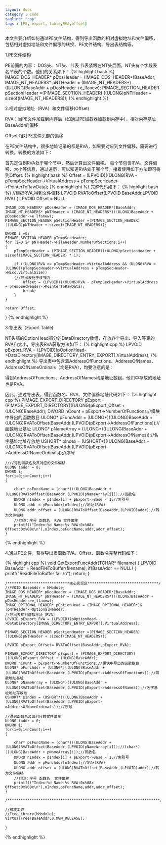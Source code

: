 ```yaml
---
layout: docs
category : code
tagline: "cpp"
tags : [PE, export, table,RVA,offset]
---
```

本文主要介绍如何通过PE文件结构，得到导出函数的相对虚拟地址和文件偏移，包括相对虚拟地址和文件偏移的转换、PE文件结构、导出表结构等。

1.PE文件结构

PE前面的内容：
DOS头、NT头、节表
节表紧跟在NT头后面，NT头有个字段表名节表的个数。他们的关系如下：
{% highlight bash %}
IMAGE_DOS_HEADER* pDosHeader = (IMAGE_DOS_HEADER*)BaseAddr;
IMAGE_NT_HEADERS* pNTHeader = (IMAGE_NT_HEADERS*)((ULONG)BaseAddr + pDosHeader->e_lfanew);
PIMAGE_SECTION_HEADER pSectionHeader =(PIMAGE_SECTION_HEADER) ((ULONG)pNTHeader + sizeof(IMAGE_NT_HEADERS));
{% endhighlight %}

2.相对虚拟地址（RVA）和文件偏移(Offset)

RVA：当PE文件加载到内存后（如通过PE加载器加载到内存中），相对内存基址BaseAddr的偏移

Offset:相对PE文件头部的偏移

在PE文件结构中，很多地址记录的都是RVA，如果要对应到文件偏移，需要进行转换。转换的方法如下：

首先定位到RVA处于哪个节中，然后计算出文件偏移。
每个节包含RVA、文件偏移、大小等信息，通过遍历，可以知道RVA处于哪个节，接着使用如下方法即可得到Offset:
{% highlight bash %}
Offset = (LPVOID)((ULONG)RVA - pTempSecHeader->VirtualAddress + pTempSecHeader->PointerToRawData);
{% endhighlight %}
完整代码如下：
{% highlight bash %}
//根据RVA,得到文件偏移
LPVOID RVAToOffset(LPVOID BaseAddr,LPVOID RVA)
{
	LPVOID Offset = NULL;

	IMAGE_DOS_HEADER* pDosHeader = (IMAGE_DOS_HEADER*)BaseAddr;
	IMAGE_NT_HEADERS* pNTHeader = (IMAGE_NT_HEADERS*)((ULONG)BaseAddr + pDosHeader->e_lfanew);
	PIMAGE_SECTION_HEADER pSectionHeader =(PIMAGE_SECTION_HEADER) ((ULONG)pNTHeader + sizeof(IMAGE_NT_HEADERS));

	DWORD i =0;
	PIMAGE_SECTION_HEADER pTempSecHeader;
	for (i=0;i< pNTHeader->FileHeader.NumberOfSections;i++)
	{
		pTempSecHeader = (PIMAGE_SECTION_HEADER)((ULONG)pSectionHeader + sizeof(IMAGE_SECTION_HEADER) * i);

		if ((ULONG)RVA >= pTempSecHeader->VirtualAddress && (ULONG)RVA < (ULONG)(pTempSecHeader->VirtualAddress + pTempSecHeader->Misc.VirtualSize))
		{//导出表处于该节内
			Offset = (LPVOID)((ULONG)RVA - pTempSecHeader->VirtualAddress + pTempSecHeader->PointerToRawData);
			break;
		}
	}

	return Offset;
}
{% endhighlight %}


3.导出表（Export Table)

NT头部的OptionHead部分的DataDirectory数组，存放各个导出、导入等表的RVA和大小，导出表RVA获取方法如下：
{% highlight cpp %}
LPVOID pExport_RVA = (LPVOID)(pOptionHead->DataDirectory[IMAGE_DIRECTORY_ENTRY_EXPORT].VirtualAddress);
{% endhighlight %}
导出表中包含着AddressOfFunctions、AddressOfNames、AddressOfNameOrdinals（均是RVA），均要注意的是：

得到AddressOfFunctions、AddressOfNames均是地址数组，他们中存放的地址也是RVA。

因此，通过导出表，得到函数名、RVA、文件偏移地址代码如下：
{% highlight cpp %}
	PIMAGE_EXPORT_DIRECTORY pExport = (PIMAGE_EXPORT_DIRECTORY)((ULONG)pExport_Offset + (ULONG)BaseAddr);
	DWORD nCount = pExport->NumberOfFunctions;//模块中导出的函数数目
	ULONG* pFuncAddr = (ULONG*)((ULONG)BaseAddr + (ULONG)RVAToOffset(BaseAddr,(LPVOID)pExport->AddressOfFunctions));//函数地址基址
	ULONG* pNameArray = (ULONG*)((ULONG)BaseAddr + (ULONG)RVAToOffset(BaseAddr,(LPVOID)pExport->AddressOfNames));//名字基址地址存放地
	USHORT* pIndex = (USHORT*)((ULONG)BaseAddr + (ULONG)RVAToOffset(BaseAddr,(LPVOID)pExport->AddressOfNameOrdinals));//序号

	////得到函数名及其对应的文件偏移
	ULONG taddr = 0;
	DWORD i;
	for(i=0;i<nCount;i++)
	{
		
		char* psFuncName = (char*)((ULONG)BaseAddr + (ULONG)RVAToOffset(BaseAddr,(LPVOID)pNameArray[i]));//函数名
		DWORD nIndex = pIndex[i] + pExport->Base - 1;//索引号
		ULONG addr = pFuncAddr[nIndex];//地址(RVA)
		ULONG addr_offset = (ULONG)RVAToOffset(BaseAddr,(LPVOID)addr);//转为文件偏移
		//打印：序号 函数名  RVA 文件偏移
		printf(("Index:%d Name:%s RVA:0x%08x Offset:0x%08x\n"),nIndex,psFuncName,addr,addr_offset);
	}
{% endhighlight %}


4.通过PE文件，获得导出表函数RVA、Offset、函数名完整代码如下：

{% highlight cpp %}
void GetExportFuncAddr(TCHAR* filename)
{
	LPVOID BaseAddr = ReadFileToBuffer(filename);
	if(BaseAddr == NULL)
	{
		printf("ReadFileToBuffer fail.\n");
		return;
	}

	/****************************核心实现区********************************/
	//PVOID BaseAddr = hModule;
	IMAGE_DOS_HEADER* pDosHeader = (IMAGE_DOS_HEADER*)BaseAddr;
	IMAGE_NT_HEADERS* pNTHeader = (IMAGE_NT_HEADERS*)((ULONG)BaseAddr + pDosHeader->e_lfanew);
	IMAGE_OPTIONAL_HEADER* pOptionHead = (IMAGE_OPTIONAL_HEADER*)&(pNTHeader->OptionalHeader);
	//导出表相对虚拟地址（RVA)
	LPVOID pExport_RVA = (LPVOID)(pOptionHead->DataDirectory[IMAGE_DIRECTORY_ENTRY_EXPORT].VirtualAddress);

	PIMAGE_SECTION_HEADER pSectionHeader =(PIMAGE_SECTION_HEADER) ((ULONG)pNTHeader + sizeof(IMAGE_NT_HEADERS));
	
	LPVOID pExport_Offset= RVAToOffset(BaseAddr,pExport_RVA);

	PIMAGE_EXPORT_DIRECTORY pExport = (PIMAGE_EXPORT_DIRECTORY)((ULONG)pExport_Offset + (ULONG)BaseAddr);
	DWORD nCount = pExport->NumberOfFunctions;//模块中导出的函数数目
	ULONG* pFuncAddr = (ULONG*)((ULONG)BaseAddr + (ULONG)RVAToOffset(BaseAddr,(LPVOID)pExport->AddressOfFunctions));//函数地址基址
	ULONG* pNameArray = (ULONG*)((ULONG)BaseAddr + (ULONG)RVAToOffset(BaseAddr,(LPVOID)pExport->AddressOfNames));//名字基址地址存放地
	USHORT* pIndex = (USHORT*)((ULONG)BaseAddr + (ULONG)RVAToOffset(BaseAddr,(LPVOID)pExport->AddressOfNameOrdinals));//序号

	//得到函数名及其对应的文件偏移
	ULONG taddr = 0;
	DWORD i;
	for(i=0;i<nCount;i++)
	{
		
		char* psFuncName = (char*)((ULONG)BaseAddr + (ULONG)RVAToOffset(BaseAddr,(LPVOID)pNameArray[i]));//(char*)((ULONG)BaseAddr + pNameArray[i]);//函数名
		DWORD nIndex = pIndex[i] + pExport->Base - 1;//索引号
		ULONG addr = pFuncAddr[nIndex];//地址(RVA)
		ULONG addr_offset = (ULONG)RVAToOffset(BaseAddr,(LPVOID)addr);//转为文件偏移
		//打印：序号 函数名  文件偏移
		printf(("Index:%d Name:%s RVA:0x%08x Offset:0x%08x\n"),nIndex,psFuncName,addr,addr_offset);
	}

	/*********************************************************************/

	//释放工作
	//FreeLibrary(hModule);
	VirtualFree(BaseAddr,0,MEM_RELEASE);
}

{% endhighlight %}